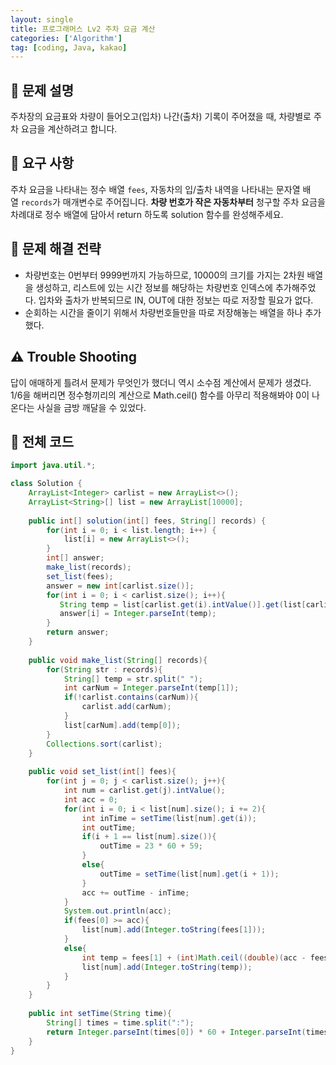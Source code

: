 ```yaml
---
layout: single
title: 프로그래머스 Lv2 주차 요금 계산
categories: ['Algorithm']
tag: [coding, Java, kakao]
---
```




## 📘 문제 설명

주차장의 요금표와 차량이 들어오고(입차) 나간(출차) 기록이 주어졌을 때, 차량별로 주차 요금을 계산하려고 합니다. 

## 📘 요구 사항

주차 요금을 나타내는 정수 배열 `fees`, 자동차의 입/출차 내역을 나타내는 문자열 배열 `records`가 매개변수로 주어집니다. **차량 번호가 작은 자동차부터** 청구할 주차 요금을 차례대로 정수 배열에 담아서 return 하도록 solution 함수를 완성해주세요.

## 📖 문제 해결 전략

- 차량번호는 0번부터 9999번까지 가능하므로, 10000의 크기를 가지는 2차원 배열을 생성하고, 리스트에 있는 시간 정보를 해당하는 차량번호 인덱스에 추가해주었다. 입차와 출차가 반복되므로 IN, OUT에 대한 정보는 따로 저장할 필요가 없다.
- 순회하는 시간을 줄이기 위해서 차량번호들만을 따로 저장해놓는 배열을 하나 추가했다.

## ⚠️ Trouble Shooting

답이 애매하게 틀려서 문제가 무엇인가 했더니 역시 소수점 계산에서 문제가 생겼다. 1/6을 해버리면 정수형끼리의 계산으로 Math.ceil() 함수를 아무리 적용해봐야 0이 나온다는 사실을 금방 깨달을 수 있었다.

## 📖 전체 코드

```java
import java.util.*;

class Solution {
    ArrayList<Integer> carlist = new ArrayList<>();
    ArrayList<String>[] list = new ArrayList[10000];
    
    public int[] solution(int[] fees, String[] records) {
        for(int i = 0; i < list.length; i++) {
    		list[i] = new ArrayList<>();
    	}
        int[] answer;
        make_list(records);
        set_list(fees);
        answer = new int[carlist.size()];
        for(int i = 0; i < carlist.size(); i++){
           String temp = list[carlist.get(i).intValue()].get(list[carlist.get(i).intValue()].size() - 1);
           answer[i] = Integer.parseInt(temp);
        }
        return answer;
    }
    
    public void make_list(String[] records){
        for(String str : records){
            String[] temp = str.split(" ");
            int carNum = Integer.parseInt(temp[1]);
            if(!carlist.contains(carNum)){
                carlist.add(carNum);
            }
            list[carNum].add(temp[0]);
        }
        Collections.sort(carlist);
    }
    
    public void set_list(int[] fees){
        for(int j = 0; j < carlist.size(); j++){
            int num = carlist.get(j).intValue();
            int acc = 0;
            for(int i = 0; i < list[num].size(); i += 2){
                int inTime = setTime(list[num].get(i));
                int outTime;
                if(i + 1 == list[num].size()){
                    outTime = 23 * 60 + 59;
                }
                else{
                    outTime = setTime(list[num].get(i + 1));
                }
                acc += outTime - inTime;
            }
            System.out.println(acc);
            if(fees[0] >= acc){
                list[num].add(Integer.toString(fees[1]));
            }
            else{
                int temp = fees[1] + (int)Math.ceil((double)(acc - fees[0]) / (double)fees[2]) * fees[3];
                list[num].add(Integer.toString(temp));
            }
        }
    }
    
    public int setTime(String time){
        String[] times = time.split(":");
        return Integer.parseInt(times[0]) * 60 + Integer.parseInt(times[1]);
    }
}
```